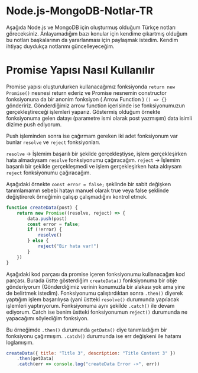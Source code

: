 # Node.js-MongoDB-Notlar-TR
Aşağıda Node.js ve MongoDB için oluşturmuş olduğum Türkçe notları göreceksiniz. Anlayamadığım bazı konular için kendime çıkartmış olduğum bu notları başkalarının da yararlanması için paylaşmak istedim. Kendim ihtiyaç duydukça notlarımı güncelleyeceğim.

# Promise Yapısı Nasıl Kullanılır
Promise yapısı oluşturulurken kullanacağımız fonksiyonda ```return new Promise()``` nesnesi return ederiz ve Promise nesnemin constructor fonksiyonuna da bir anonim fonksiyon ( Arrow Function ) ``` () => {} ``` göndeririz. Gönderdiğimiz arrow function içerisinde ise fonksiyonumuzun gerçekleştireceği işlemleri yaparız. Göstermiş olduğum örnekte fonksiyonuma gelen datayı (parametre ismi olarak post yazmışım) data isimli dizime push ediyorum.

Push işleminden sonra ise çağırmam gereken iki adet fonksiyonum var bunlar ```resolve``` ve ```reject``` fonksiyonları.

```resolve``` -> İşlemim başarılı bir şekilde gerçekleştiyse, işlem gerçekleşirken hata almadıysam ```resolve``` fonksiyonumu çağıracağım.
```reject``` -> İşlemim başarılı bir şekilde gerçekleşmedi ve işlem gerçekleşirken hata aldıysam ```reject``` fonksiyonumu çağıracağım.

Aşağıdaki örnekte ```const error = false;``` şeklinde bir sabit değişken tanımlamamın sebebi hatayı manuel olarak true veya false şeklinde değiştirerek örneğimin çalışıp çalışmadığını kontrol etmek.

```javascript
function createData(post) {
    return new Promise((resolve, reject) => {
        data.push(post)
        const error = false;
        if (!error) {
            resolve()
        } else {
            reject("Bir hata var!")
        }
    })
}
```
Aşağıdaki kod parçası da promise içeren fonksiyonumu kullanacağım kod parçası. Burada üstte gösterdiğim ```createData()``` fonksiyonuma bir obje gönderiyorum (Gönderdiğimiz verinin konumuzla bir alakası yok ama yine de belirtmek istedim). Fonksiyonumu çalıştırdıktan sonra ```.then()``` diyerek yaptığım işlem başarılıysa (yani üstteki ```resolve()``` durumunda yapılacak işlemleri yaptırıyorum.
Fonksiyonuma aynı şekilde ```.catch()``` ile devam ediyorum. Catch ise benim üstteki fonksiyonumun ```reject()``` durumunda ne yapacağımı söylediğim fonksiyon.

Bu örneğimde ```.then()``` durumunda ```getData()``` diye tanımladığım bir fonksiyonu çağırmışım. ```.catch()``` durumunda ise err değişkeni ile hatamı loglamışım.
```javascript
createData({ title: "Title 3", description: "Title Content 3" })
    .then(getData)
    .catch(err => console.log("createData Error ->", err))
```
